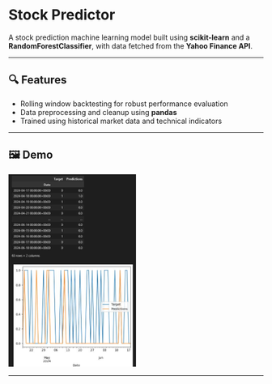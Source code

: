# Stock Predictor

A stock prediction machine learning model built using **scikit-learn** and a **RandomForestClassifier**, with data fetched from the **Yahoo Finance API**.

---

## 🔍 Features

- Rolling window backtesting for robust performance evaluation  
- Data preprocessing and cleanup using **pandas**  
- Trained using historical market data and technical indicators

---

## 🖼️ Demo

<img src="./demo.JPG" alt="Demo" width="50%"/>

---
